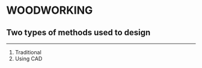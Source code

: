 #                             WOODWORKING
##                    Two types of methods used to design  
---
1. Traditional  
1. Using CAD

